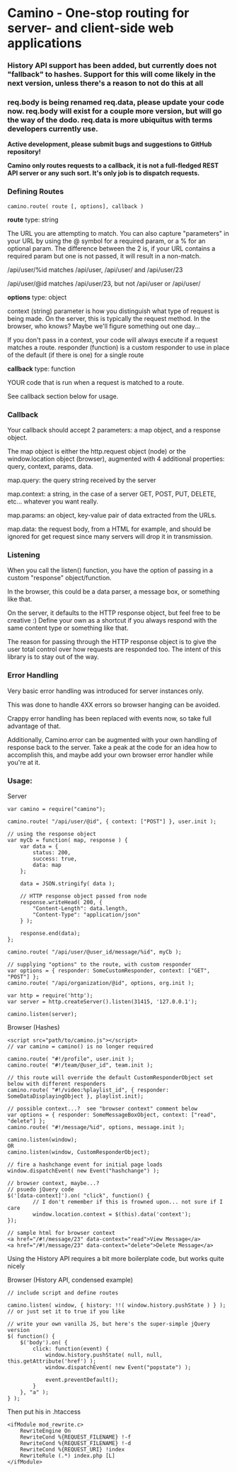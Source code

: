 # Camino - One-stop routing for server- and client-side web applications
### History API support has been added, but currently does not "fallback" to hashes.  Support for this will come likely in the next version, unless there's a reason to not do this at all
### req.body is being renamed req.data, please update your code now. req.body will exist for a couple more version, but will go the way of the dodo. req.data is more ubiquitus with terms developers currently use.

**Active development, please submit bugs and suggestions to GitHub repository!**

**Camino only routes requests to a callback, it is not a full-fledged REST API server or any such sort. It's only job is to dispatch requests.**

### Defining Routes
    camino.route( route [, options], callback )

**route**
type: string

The URL you are attempting to match. You can also capture "parameters" in your URL by using the @ symbol for a required param, or a % for an optional param. The difference between the 2 is, if your URL contains a required param but one is not passed, it will result in a non-match.

/api/user/%id matches /api/user, /api/user/ and /api/user/23

/api/user/@id matches /api/user/23, but not /api/user or /api/user/

**options**
type: object

context (string) parameter is how you distinguish what type of request is being made. On the server, this is typically the request method. In the browser, who knows? Maybe we'll figure something out one day...

If you don't pass in a context, your code will always execute if a request matches a route.
responder (function) is a custom responder to use in place of the default (if there is one) for a single route

**callback**
type: function

YOUR code that is run when a request is matched to a route.

See callback section below for usage.

<!-- Lastly, the responder param is an object you want to use in your code to send a message to the browser/server/anything else. It can be whatever you want and do whatever you want. On the server, it defaults to the HTTP response object so you can set headers, write data, anything else. This can be overriden on a route by route basis, or globally through the listen() function. See examples below. -->
### Callback
Your callback should accept 2 parameters: a map object, and a response object.

The map object is either the http.request object (node) or the window.location object (browser), augmented with 4 additional properties: query, context, params, data.

map.query: the query string received by the server

map.context: a string, in the case of a server GET, POST, PUT, DELETE, etc... whatever you want really.

map.params: an object, key-value pair of data extracted from the URLs.

map.data: the request body, from a HTML for example, and should be ignored for get request since many servers will drop it in transmission.

### Listening
When you call the listen() function, you have the option of passing in a custom "response" object/function.

In the browser, this could be a data parser, a message box, or something like that.

On the server, it defaults to the HTTP response object, but feel free to be creative :) Define your own as a shortcut if you always respond with the same content type or something like that.

The reason for passing through the HTTP response object is to give the user total control over how requests are responded too. The intent of this library is to stay out of the way.

### Error Handling
Very basic error handling was introduced for server instances only.

This was done to handle 4XX errors so browser hanging can be avoided.

Crappy error handling has been replaced with events now, so take full advantage of that.

Additionally, Camino.error can be augmented with your own handling of response back to the server.  Take a peak at the code for an idea how to accomplish this, and maybe add your own browser error handler while you're at it.

### Usage:

Server

    var camino = require("camino");

    camino.route( "/api/user/@id", { context: ["POST"] }, user.init );

    // using the response object
    var myCb = function( map, response ) {
        var data = {
            status: 200,
            success: true,
            data: map
        };

        data = JSON.stringify( data );

        // HTTP response object passed from node
        response.writeHead( 200, {
            "Content-Length": data.length,
            "Content-Type": "application/json"
        } );

        response.end(data);
    };

    camino.route( "/api/user/@user_id/message/%id", myCb );

    // supplying "options" to the route, with custom responder
    var options = { responder: SomeCustomResponder, context: ["GET", "POST"] };
    camino.route( "/api/organization/@id", options, org.init );

    var http = require('http');
    var server = http.createServer().listen(31415, '127.0.0.1');

    camino.listen(server);

Browser (Hashes)

    <script src="path/to/camino.js"></script>
    // var camino = camino() is no longer required

    camino.route( "#!/profile", user.init );
    camino.route( "#!/team/@user_id", team.init );

    // this route will override the default CustomResponderObject set below with different responders
    camino.route( "#!/video:%playlist_id", { responder: SomeDataDisplayingObject }, playlist.init);

    // possible context...?  see "browser context" comment below
    var options = { responder: SomeMessageBoxObject, context: ["read", "delete"] };
    camino.route( "#!/message/%id", options, message.init );

    camino.listen(window);
    OR
    camino.listen(window, CustomResponderObject);

    // fire a hashchange event for initial page loads
    window.dispatchEvent( new Event("hashchange") );

    // browser context, maybe...?
    // psuedo jQuery code
    $('[data-context]').on( "click", function() {
            // I don't remember if this is frowned upon... not sure if I care
            window.location.context = $(this).data('context');
    });

    // sample html for browser context
    <a href="/#!/message/23" data-context="read">View Message</a>
    <a href="/#!/message/23" data-context="delete">Delete Message</a>

Using the History API requires a bit more boilerplate code, but works quite nicely

Browser (History API, condensed example)

    // include script and define routes

    camino.listen( window, { history: !!( window.history.pushState ) } ); // or just set it to true if you like

    // write your own vanilla JS, but here's the super-simple jQuery version
    $( function() {
        $('body').on( {
            click: function(event) {
                window.history.pushState( null, null, this.getAttribute('href') );
                window.dispatchEvent( new Event("popstate") );

                event.preventDefault();
            }
        }, "a" );
    } );

Then put his in .htaccess

    <ifModule mod_rewrite.c>
        RewriteEngine On
        RewriteCond %{REQUEST_FILENAME} !-f
        RewriteCond %{REQUEST_FILENAME} !-d
        RewriteCond %{REQUEST_URI} !index
        RewriteRule (.*) index.php [L]
    </ifModule>